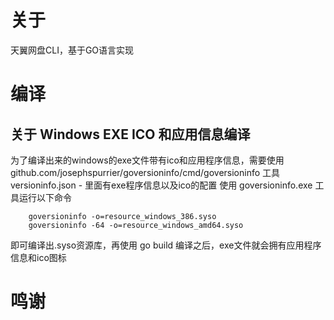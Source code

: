 # 关于
天翼网盘CLI，基于GO语言实现

# 编译
## 关于 Windows EXE ICO 和应用信息编译
为了编译出来的windows的exe文件带有ico和应用程序信息，需要使用 github.com/josephspurrier/goversioninfo/cmd/goversioninfo 工具
versioninfo.json - 里面有exe程序信息以及ico的配置
使用 goversioninfo.exe 工具运行以下命令
```
    goversioninfo -o=resource_windows_386.syso
    goversioninfo -64 -o=resource_windows_amd64.syso
```
即可编译出.syso资源库，再使用 go build 编译之后，exe文件就会拥有应用程序信息和ico图标

# 鸣谢
